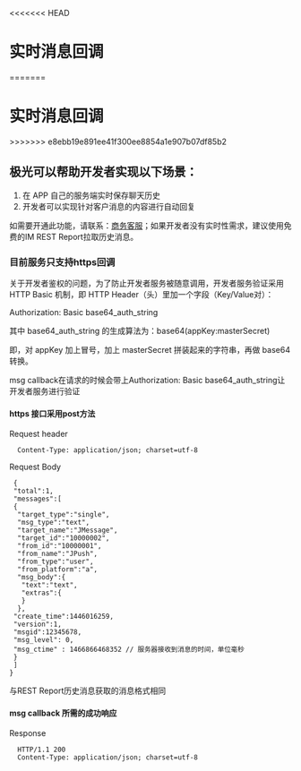 <<<<<<< HEAD
# 实时消息回调
=======
<h1>实时消息回调</h1>
>>>>>>> e8ebb19e891ee41f300ee8854a1e907b07df85b2

## 极光可以帮助开发者实现以下场景：

1. 在 APP 自己的服务端实时保存聊天历史
2. 开发者可以实现针对客户消息的内容进行自动回复

如需要开通此功能，请联系：[商务客服](https://www.jiguang.cn/accounts/business/form)；如果开发者没有实时性需求，建议使用免费的IM REST Report拉取历史消息。


### 目前服务只支持https回调

关于开发者鉴权的问题，为了防止开发者服务被随意调用，开发者服务验证采用 HTTP Basic 机制，即 HTTP Header（头）里加一个字段（Key/Value对）：

Authorization: Basic base64_auth_string

其中 base64_auth_string 的生成算法为：base64(appKey:masterSecret)

即，对 appKey 加上冒号，加上 masterSecret 拼装起来的字符串，再做 base64 转换。

msg callback在请求的时候会带上Authorization: Basic base64_auth_string让开发者服务进行验证

#### https 接口采用post方法 

Request header

```
  Content-Type: application/json; charset=utf-8
```


Request Body
 
```
 { 
 "total":1,
 "messages":[ 
 { 
  "target_type":"single",
  "msg_type":"text",
  "target_name":"JMessage",
  "target_id":"10000002",
  "from_id":"10000001",
  "from_name":"JPush",
  "from_type":"user",
  "from_platform":"a",
  "msg_body":{ 
   "text":"text",
   "extras":{ 
   }
  },
 "create_time":1446016259,
 "version":1,
 "msgid":12345678,
 "msg_level": 0,
 "msg_ctime" : 1466866468352 // 服务器接收到消息的时间，单位毫秒  
 }
 ]
}

```

与REST Report历史消息获取的消息格式相同

#### msg callback 所需的成功响应

Response

```
  HTTP/1.1 200  
  Content-Type: application/json; charset=utf-8

```

